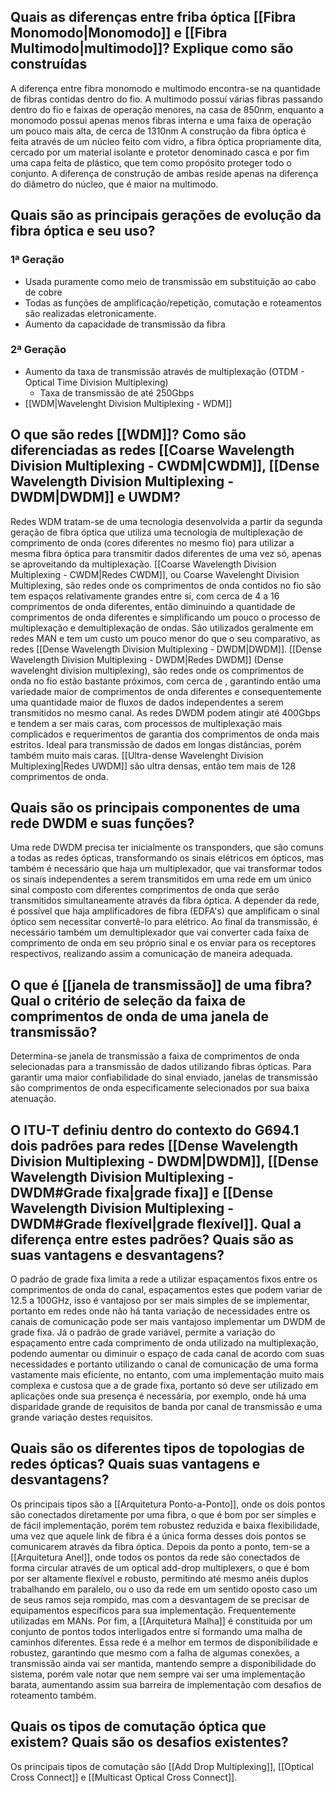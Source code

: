 ## Quais as diferenças entre friba óptica [[Fibra Monomodo|Monomodo]] e [[Fibra Multimodo|multimodo]]? Explique como são construídas

A diferença entre fibra monomodo e multimodo encontra-se na quantidade de fibras contidas dentro do fio. A multimodo possuí várias fibras passando dentro do fio e faixas de operação menores, na casa de 850nm, enquanto a monomodo possui apenas menos fibras interna e uma faixa de operação um pouco mais alta, de cerca de 1310nm
A construção da fibra óptica é feita através de um núcleo feito com vidro, a fibra óptica propriamente dita, cercado por um material isolante e protetor denominado casca e por fim uma capa feita de plástico, que tem como propósito proteger todo o conjunto. A diferença de construção de ambas reside apenas na diferença do diâmetro do núcleo, que é maior na multimodo.

## Quais são as principais gerações de evolução da fibra óptica e seu uso?

### 1ª Geração
- Usada puramente como meio de transmissão em substituição ao cabo de cobre
- Todas as funções de amplificação/repetição, comutação e roteamentos são realizadas eletronicamente.
- Aumento da capacidade de transmissão da fibra

### 2ª Geração
- Aumento da taxa de transmissão através de multiplexação (OTDM - Optical Time Division Multiplexing)
	- Taxa de transmissão de até 250Gbps
- [[WDM|Wavelenght Division Multiplexing - WDM]]

## O que são redes [[WDM]]? Como são diferenciadas as redes [[Coarse Wavelength Division Multiplexing - CWDM|CWDM]], [[Dense Wavelength Division Multiplexing - DWDM|DWDM]] e UWDM?

Redes WDM tratam-se de uma tecnologia desenvolvida a partir da segunda geração de fibra óptica que utiliza uma tecnologia de multiplexação de comprimento de onda (cores diferentes no mesmo fio) para utilizar a mesma fibra óptica para transmitir dados diferentes de uma vez só, apenas se aproveitando da multiplexação.
[[Coarse Wavelength Division Multiplexing - CWDM|Redes CWDM]], ou Coarse Wavelenght Division Multiplexing, são redes onde os comprimentos de onda contidos no fio são tem espaços relativamente grandes entre sí, com cerca de 4 a 16 comprimentos de onda diferentes, então diminuindo a quantidade de comprimentos de onda diferentes e simplificando um pouco o processo de multiplexação e demultiplexação de ondas. São utilizados geralmente em redes MAN e tem um custo um pouco menor do que o seu comparativo, as redes [[Dense Wavelength Division Multiplexing - DWDM|DWDM]].
[[Dense Wavelength Division Multiplexing - DWDM|Redes DWDM]] (Dense wavelenght division multiplexing), são redes onde os comprimentos de onda no fio estão bastante próximos, com cerca de , garantindo então uma variedade maior de comprimentos de onda diferentes e consequentemente uma quantidade maior de fluxos de dados independentes a serem transmitidos no mesmo canal. As redes DWDM podem atingir até 400Gbps e tendem a ser mais caras, com processos de multiplexação mais complicados e requerimentos de garantia dos comprimentos de onda mais estritos. Ideal para transmissão de dados em longas distâncias, porém também muito mais caras.
[[Ultra-dense Wavelenght Division Multiplexing|Redes UWDM]] são ultra densas, então tem mais de 128 comprimentos de onda.

## Quais são os principais componentes de uma rede DWDM e suas funções?

Uma rede DWDM precisa ter inicialmente os transponders, que são comuns a todas as redes ópticas, transformando os sinais elétricos em ópticos, mas também é necessário que haja um multiplexador, que vai transformar todos os sinais independentes a serem transmitidos em uma rede em um único sinal composto com diferentes comprimentos de onda que serão transmitidos simultaneamente através da fibra óptica. A depender da rede, é possível que haja amplificadores de fibra (EDFA's) que amplificam o sinal óptico sem necessitar convertê-lo para elétrico. Ao final da transmissão, é necessário também um demultiplexador que vai converter cada faixa de comprimento de onda em seu próprio sinal e os enviar para os receptores respectivos, realizando assim a comunicação de maneira adequada.

## O que é [[janela de transmissão]] de uma fibra? Qual o critério de seleção da faixa de comprimentos de onda de uma janela de transmissão?

Determina-se janela de transmissão a faixa de comprimentos de onda selecionadas para a transmissão de dados utilizando fibras ópticas. Para garantir uma maior confiabilidade do sinal enviado, janelas de transmissão são comprimentos de onda especificamente selecionados por sua baixa atenuação.

## O ITU-T definiu dentro do contexto do G694.1 dois padrões para redes [[Dense Wavelength Division Multiplexing - DWDM|DWDM]], [[Dense Wavelength Division Multiplexing - DWDM#Grade fixa|grade fixa]] e [[Dense Wavelength Division Multiplexing - DWDM#Grade flexível|grade flexível]]. Qual a diferença entre estes padrões? Quais são as suas vantagens e desvantagens?

O padrão de grade fixa limita a rede a utilizar espaçamentos fixos entre os comprimentos de onda do canal, espaçamentos estes que podem variar de 12.5 a 100GHz, isso é vantajoso por ser mais simples de se implementar, portanto em redes onde não há tanta variação de necessidades entre os canais de comunicação pode ser mais vantajoso implementar um DWDM de grade fixa. Já o padrão de grade variável, permite a variação do espaçamento entre cada comprimento de onda utilizado na multiplexação, podendo aumentar ou diminuir o espaço de cada canal de acordo com suas necessidades e portanto utilizando o canal de comunicação de uma forma vastamente mais eficiente, no entanto, com uma implementação muito mais complexa e custosa que a de grade fixa, portanto só deve ser utilizado em aplicações onde sua presença é necessária, por exemplo, onde há uma disparidade grande de requisitos de banda por canal de transmissão e uma grande variação destes requisitos.

## Quais são os diferentes tipos de topologias de redes ópticas? Quais suas vantagens e desvantagens?

Os principais tipos são a [[Arquitetura Ponto-a-Ponto]], onde os dois pontos são conectados diretamente por uma fibra, o que é bom por ser simples e de fácil implementação, porém tem robustez reduzida e baixa flexibilidade, uma vez que aquele link de fibra é a única forma desses dois pontos se comunicarem através da fibra óptica. Depois da ponto a ponto, tem-se a [[Arquitetura Anel]], onde todos os pontos da rede são conectados de forma circular através de um optical add-drop multiplexers, o que é bom por ser altamente flexível e robusto, permitindo até mesmo anéis duplos trabalhando em paralelo, ou o uso da rede em um sentido oposto caso um de seus ramos seja rompido, mas com a desvantagem de se precisar de equipamentos específicos para sua implementação. Frequentemente utilizadas em MANs. Por fim, a [[Arquitetura Malha]] é constituida por um conjunto de pontos todos interligados entre sí formando uma malha de caminhos diferentes. Essa rede é a melhor em termos de disponibilidade e robustez, garantindo que mesmo com a falha de algumas conexões, a transmissão ainda vai ser mantida, mantendo sempre a disponibilidade do sistema, porém vale notar que nem sempre vai ser uma implementação barata, aumentando assim sua barreira de implementação com desafios de roteamento também.

## Quais os tipos de comutação óptica que existem? Quais são os desafios existentes?

Os principais tipos de comutação são [[Add Drop Multiplexing]], [[Optical Cross Connect]] e [[Multicast Optical Cross Connect]]. 